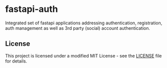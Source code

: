 # fastapi-auth
Integrated set of fastapi applications addressing authentication, registration, auth management as well as 3rd party (social) account authentication.

## License
This project is licensed under a modified MIT License - see the [LICENSE](LICENSE) file for details.
